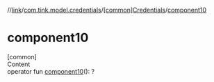 //[link](../../index.md)/[com.tink.model.credentials](../index.md)/[[common]Credentials](index.md)/[component10](component10.md)



# component10  
[common]  
Content  
operator fun [component10](component10.md)(): <ERROR CLASS>?  



